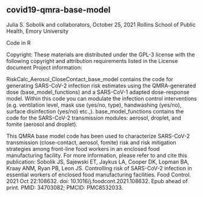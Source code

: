 ## covid19-qmra-base-model
Julia S. Sobolik and collaborators, October 25, 2021 Rollins School of Public Health, Emory University

Code in R

Copyright: These materials are distributed under the GPL-3 license with the following copyright and attribution requirements listed in the License document
Project information:

RiskCalc_Aerosol_CloseContact_base_model contains the code for generating SARS-CoV-2 infection risk estimates using the QMRA-generated dose (base_model_functions) and a SARS-CoV-1 adapted dose-response model. Within this code you can modulate the infection control interventions (e.g. ventilation level, mask use (yes/no, type), handwashing (yes/no), surface disinfection (yes/no) etc.,). base_model_functions contains the code for the SARS-CoV-2 transmission modules: aerosol, droplet, and fomite (aerosol and droplet).

This QMRA base model code has been used to characterize SARS-CoV-2 transmission (close-contact, aerosol, fomite) risk and risk mitigation strategies among front-line food workers in an enclosed food manufacturing facility. For more information, please refer to and cite this publication:
Sobolik JS, Sajewski ET, Jaykus LA, Cooper DK, Lopman BA, Kraay ANM, Ryan PB, Leon JS. Controlling risk of SARS-CoV-2 infection in essential workers of enclosed food manufacturing facilities. Food Control. 2021 Oct 22:108632. doi: 10.1016/j.foodcont.2021.108632. Epub ahead of print. PMID: 34703082; PMCID: PMC8532033.
